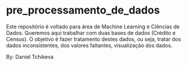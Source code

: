# pre_processamento_de_dados
Este repositório é voltado para área de Machine Learning e Ciências de Dados.
Queremos aqui trabalhar com duas bases de dados (Crédito e Census).
O objetivo é fazer tratamento destes dados, ou seja, tratar dos dados inconsistentes, dos valores faltantes, visualização dos dados.

By: Daniel Tchikeva
